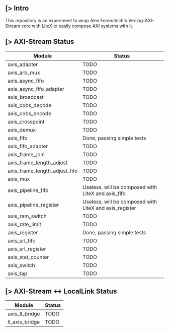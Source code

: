 [> Intro
--------
This repository is an experiment to wrap Alex Forenchich's Verilog-AXI-Stream core with LiteX to easily compose AXI systems with it.

[> AXI-Stream Status
---------------------

| Module                        | Status                                                 |
|-------------------------------|--------------------------------------------------------|
| axis_adapter                  | TODO                                                   |
| axis_arb_mux                  | TODO                                                   |
| axis_async_fifo               | TODO                                                   |
| axis_async_fifo_adapter       | TODO                                                   |
| axis_broadcast                | TODO                                                   |
| axis_cobs_decode              | TODO                                                   |
| axis_cobs_encode              | TODO                                                   |
| axis_crosspoint               | TODO                                                   |
| axis_demux                    | TODO                                                   |
| axis_fifo                     | Done, passing simple tests                             |
| axis_fifo_adapter             | TODO                                                   |
| axis_frame_join               | TODO                                                   |
| axis_frame_length_adjust      | TODO                                                   |
| axis_frame_length_adjust_fifo | TODO                                                   |
| axis_mux                      | TODO                                                   |
| axis_pipeline_fifo            | Useless, will be composed with LiteX and axis_fifo     |
| axis_pipeline_register        | Useless, will be composed with LiteX and axis_register |
| axis_ram_switch               | TODO                                                   |
| axis_rate_limit               | TODO                                                   |
| axis_register                 | Done, passing simple tests                             |
| axis_srl_fifo                 | TODO                                                   |
| axis_srl_register             | TODO                                                   |
| axis_stat_counter             | TODO                                                   |
| axis_switch                   | TODO                                                   |
| axis_tap                      | TODO                                                   |

[> AXI-Stream <-> LocalLink Status
----------------------------------

| Module                        | Status                     |
|-------------------------------|----------------------------|
| axis_ll_bridge                | TODO                       |
| ll_axis_bridge                | TODO                       |
